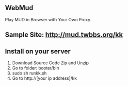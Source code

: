 WebMud
----------------------
Play MUD in Browser with Your Own Proxy.

## Sample Site: http://mud.twbbs.org/kk

## Install on your server
  1. Download Source Code Zip and Unzip
  2. Go to folder: booter/bin
  3. sudo sh runkk.sh
  4. Go to http://[your ip address]/kk
